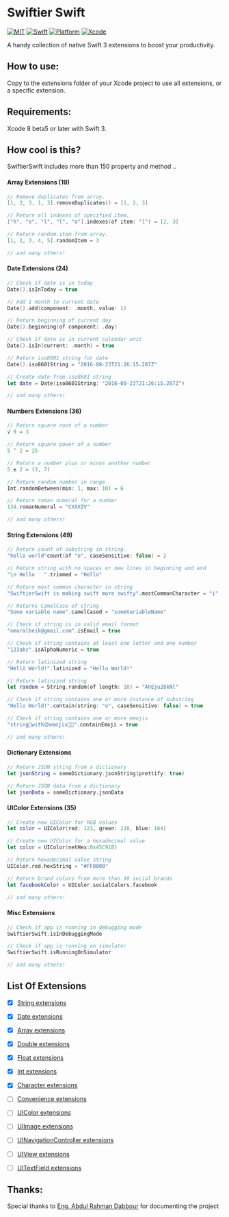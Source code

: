 # Swiftier Swift
[![MIT](https://img.shields.io/badge/License-MIT-red.svg)](https://opensource.org/licenses/MIT)
[![Swift](https://img.shields.io/badge/Swift-3.0-orange.svg)](https://swift.org)
[![Platform](https://img.shields.io/badge/Platform-iOS-lightgrey.svg)](https://github.com/omaralbeik/SwiftierSwift)
[![Xcode](https://img.shields.io/badge/Xcode-8.0%20beta6-blue.svg)](https://developer.apple.com/xcode)

A handy collection of native Swift 3 extensions to boost your productivity.


## How to use:

Copy to the extensions folder of your Xcode project to use all extensions, or a specific extension.


## Requirements:

Xcode 8 beta5 or later with Swift 3.

## How cool is this?

SwiftierSwift includes more than 150 property and method ..

#### Array Extensions (19)
```swift
// Remove duplicates from array.
[1, 2, 3, 1, 3].removeDuplicates() = [1, 2, 3]

// Return all indexes of specified item.
["h", "e", "l", "l", "o"].indexes(of item: "l") = [2, 3]

// Return random item from array.
[1, 2, 3, 4, 5].randomItem = 3

// and many others!
```


#### Date Extensions (24)
```swift
// Check if date is in today
Date().isInToday = true

// Add 1 month to current date
Date().add(component: .month, value: 1)

// Return beginning of current day
Date().beginning(of component: .day)

// Check if date is in current calendar unit
Date().isIn(current: .month) = true

// Return iso8601 string for date
Date().iso8601String = "2016-08-23T21:26:15.287Z"

// Create date from iso8601 string
let date = Date(iso8601String: "2016-08-23T21:26:15.287Z")

// and many others!
```


#### Numbers Extensions (36)
```swift
// Return square root of a number
√ 9 = 3

// Return square power of a number
5 ^ 2 = 25

// Return a number plus or minus another number
5 ± 2 = (3, 7)

// Return random number in range
Int.randomBetween(min: 1, max: 10) = 6

// Return roman numeral for a number
134.romanNumeral = "CXXXIV"

// and many others!
```


#### String Extensions (49)
```swift
// Return count of substring in string.
"hello world"count(of "o", caseSensitive: false) = 2

// Return string with no spaces or new lines in beginning and end
"\n Hello   ".trimmed = "Hello"

// Return most common character in string
"SwiftierSwift is making swift more swifty".mostCommonCharacter = "i"

// Returns CamelCase of string
"Some variable name".camelCased = "someVariableName"

// Check if string is in valid email format
"omaralbeik@gmail.com".isEmail = true

// Check if string contains at least one letter and one number
"123abc".isAlphaNumeric = true

// Return latinized string
"Hèllö Wórld!".latinized = "Hello World!"

// Return latinized string
let random = String.random(of length: 10) = "AhEju28kNl"

// Check if string contains one or more instance of substring
"Hello World!".contain(string: "o", caseSensitive: false) = true

// Check if string contains one or more emojis
"string👨‍with😍emojis✊🏿".containEmoji = true

// and many others!
```


#### Dictionary Extensions
```swift
// Return JSON string from a dictionary
let jsonString = someDictionary.jsonString(prettify: true)

// Return JSON data from a dictionary
let jsonData = someDictionary.jsonData
```

#### UIColor Extensions (35)
```swift
// Create new UIColor for RGB values
let color = UIColor(red: 121, green: 220, blue: 164)

// Create new UIColor for a hexadecimal value
let color = UIColor(netHex:0x45C91B)

// Return hexadecimal value string
UIColor.red.hexString = "#FF0000"

// Return brand colors from more than 30 social brands
let facebookColor = UIColor.socialColors.facebook

// and many others!
```


#### Misc Extensions
```swift
// Check if app is running in debugging mode
SwiftierSwift.isInDebuggingMode

// Check if app is running on simulator
SwiftierSwift.isRunningOnSimulator

// and many others!
```


## List Of Extensions

- [x] [String extensions](#string-extensions)
- [x] [Date extensions](#date-extensions)
- [x] [Array extensions](#array-extensions)
- [x] [Double extensions](#double-extensions)
- [x] [Float extensions](#float-extensions)
- [x] [Int extensions](#int-extensions)
- [x] [Character extensions](#character-extensions)
- [ ] [Convenience extensions](#convenience-extensions)
- [ ] [UIColor extensions](#uicolor-extensions)
- [ ] [UIImage extensions](#uiimage-extensions)
- [ ] [UINavigationController extensions](#uinavigationcontroller-extensions)
- [ ] [UIView extensions](#uiview-extensions)
- [ ] [UITextField extensions](#uitextfield-extensions)


## Thanks:
Special thanks to [Eng. Abdul Rahman Dabbour](https://github.com/thedabbour) for documenting the project
